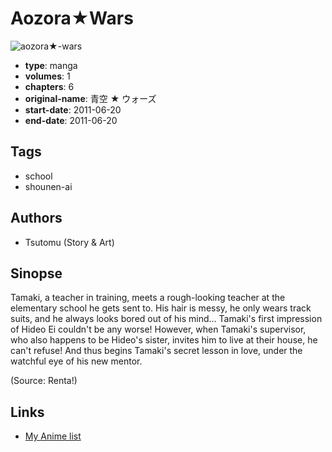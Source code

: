 # Aozora★Wars

![aozora★-wars](https://cdn.myanimelist.net/images/manga/1/238202.jpg)

-   **type**: manga
-   **volumes**: 1
-   **chapters**: 6
-   **original-name**: 青空 ★ ウォーズ
-   **start-date**: 2011-06-20
-   **end-date**: 2011-06-20

## Tags

-   school
-   shounen-ai

## Authors

-   Tsutomu (Story & Art)

## Sinopse

Tamaki, a teacher in training, meets a rough-looking teacher at the elementary school he gets sent to. His hair is messy, he only wears track suits, and he always looks bored out of his mind... Tamaki's first impression of Hideo Ei couldn't be any worse! However, when Tamaki's supervisor, who also happens to be Hideo's sister, invites him to live at their house, he can't refuse! And thus begins Tamaki's secret lesson in love, under the watchful eye of his new mentor.

(Source: Renta!)

## Links

-   [My Anime list](https://myanimelist.net/manga/129695/Aozora%E2%98%85Wars)

